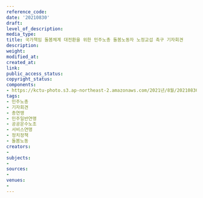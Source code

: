 ```yaml
---
reference_code: 
date: '20210830'
draft: 
level_of_description: 
media_type: 
title: 국가책임 돌봄체계 대전환을 위한 민주노총 돌봄노동자 노정교섭 촉구 기자회견
description: 
weight: 
modified_at: 
created_at: 
link: 
public_access_status: 
copyright_status: 
components:
- https://kctu-photo.s3.ap-northeast-2.amazonaws.com/2021년/8월/20210830-국가책임+돌봄체계+대전환을+위한+민주노총+돌봄노동자+노정교섭+촉구+기자회견_민주노총_기자회견_총연맹_민주일반연맹_공공운수노조_서비스연맹_정치정책_돌봄노동/_1D20032.jpg
tags:
- 민주노총
- 기자회견
- 총연맹
- 민주일반연맹
- 공공운수노조
- 서비스연맹
- 정치정책
- 돌봄노동
creators:
- 
subjects:
- 
sources:
- 
venues:
- 
---
```

